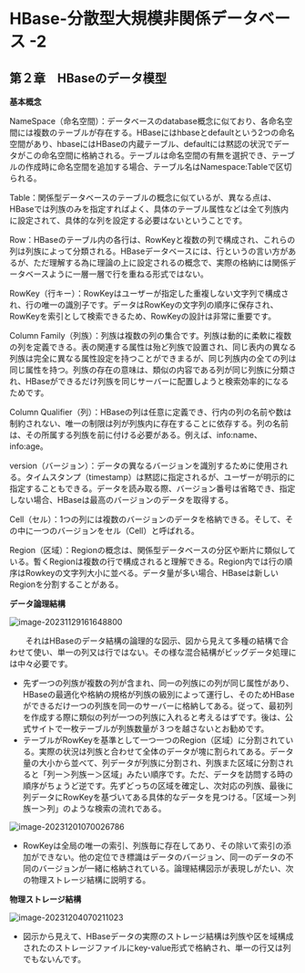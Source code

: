 # HBase-分散型大規模非関係データベース -2

## 第２章　HBaseのデータ模型

**基本概念**

NameSpace（命名空間）：データベースのdatabase概念に似ており、各命名空間には複数のテーブルが存在する。HBaseにはhbaseとdefaultという2つの命名空間があり、hbaseにはHBaseの内蔵テーブル、defaultには黙認の状況でデータがこの命名空間に格納される。テーブルは命名空間の有無を選択でき、テーブルの作成時に命名空間を追加する場合、テーブル名はNamespace:Tableで区切られる。

Table：関係型データベースのテーブルの概念に似ているが、異なる点は、HBaseでは列族のみを指定すればよく、具体のテーブル属性などは全て列族内に設定されて、具体的な列を設定する必要はないということです。

Row：HBaseのテーブル内の各行は、RowKeyと複数の列で構成され、これらの列は列族によって分類される。HBaseデータベースには、行というの言い方があるが、ただ理解する為に理論の上に設定されるの概念で、実際の格納には関係データベースように一層一層で行を重ねる形式ではない。

RowKey（行キー）：RowKeyはユーザーが指定した重複しない文字列で構成され、行の唯一の識別子です。データはRowKeyの文字列の順序に保存され、RowKeyを索引として検索できるため、RowKeyの設計は非常に重要です。

Column Family（列族）：列族は複数の列の集合です。列族は動的に柔軟に複数の列を定義できる。表の関連する属性は殆ど列族で設置され、同じ表内の異なる列族は完全に異なる属性設定を持つことができまるが、同じ列族内の全ての列は同じ属性を持つ。列族の存在の意味は、類似の内容である列が同じ列族に分類され、HBaseができるだけ列族を同じサーバーに配置しようと検索効率的になるためです。

Column Qualifier（列）：HBaseの列は任意に定義でき、行内の列の名前や数は制約されない、唯一の制限は列が列族内に存在することに依存する。列の名前は、その所属する列族を前に付ける必要がある。例えば、info:name、info:age。

version（バージョン）：データの異なるバージョンを識別するために使用される。タイムスタンプ（timestamp）は黙認に指定されるが、ユーザーが明示的に指定することもできる。データを読み取る際、バージョン番号は省略でき、指定しない場合、HBaseは最高のバージョンのデータを取得する。

Cell（セル）：1つの列には複数のバージョンのデータを格納できる。そして、その中に一つのバージョンをセル（Cell）と呼ばれる。

Region（区域）：Regionの概念は、関係型データベースの分区や断片に類似している。暫くRegionは複数の行で構成されると理解できる。Region内では行の順序はRowkeyの文字列大小に並べる。データ量が多い場合、HBaseは新しいRegionを分割することがある。

**データ論理結構**

![image-20231129161648800](D:\OneDrive\picture\Typora\image-20231129161648800.png)

　　それはHBaseのデータ結構の論理的な図示、図から見えて多種の結構で合わせて使い、単一の列又は行ではない。その様な混合結構がビッグデータ処理には中々必要です。

- 先ず一つの列族が複数の列が含まれ、同一の列族にの列が同じ属性があり、HBaseの最適化や格納の規格が列族の級別によって運行し、そのためHBaseができるだけ一つの列族を同一のサーバーに格納してある。従って、最初列を作成する際に類似の列が一つの列族に入れると考えるはずです。後は、公式サイトで一枚テーブルが列族数量が３つを越さないとお勧めです。
- テーブルがRowKeyを基準として一つ一つのRegion（区域）に分割されている。実際の状況は列族と合わせて全体のデータが塊に割られてある。データ量の大小から並べて、列データが列族に分割され、列族また区域に分割されると「列ー＞列族ー＞区域」みたい順序です。ただ、データを訪問する時の順序がちょうど逆です。先ずどっちの区域を確定し、次対応の列族、最後に列データにRowKeyを基づいてある具体的なデータを見つける。「区域ー＞列族ー＞列」のような検索の流れである。

![image-20231201070026786](D:\OneDrive\picture\Typora\image-20231201070026786.png)

- RowKeyは全局の唯一の索引、列族毎に存在してあり、その除いて索引の添加ができない。他の定位でき標識はデータのバージョン、同一のデータの不同のバージョンが一緒に格納されている。論理結構図示が表現しがたい、次の物理ストレージ結構に説明する。

**物理ストレージ結構**

![image-20231204070211023](D:\OneDrive\picture\Typora\image-20231204070211023.png)

- 図示から見えて、HBaseデータの実際のストレージ結構は列族や区を域構成されたのストレージファイルにkey-value形式で格納され、単一の行又は列でもないんです。